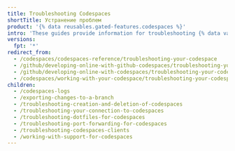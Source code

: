 ```yaml
---
title: Troubleshooting Codespaces
shortTitle: Устранение проблем
product: '{% data reusables.gated-features.codespaces %}'
intro: 'These guides provide information for troubleshooting {% data variables.product.prodname_codespaces %}'
versions:
  fpt: '*'
redirect_from:
  - /codespaces/codespaces-reference/troubleshooting-your-codespace
  - /github/developing-online-with-github-codespaces/troubleshooting-your-codespace
  - /github/developing-online-with-codespaces/troubleshooting-your-codespace
  - /codespaces/working-with-your-codespace/troubleshooting-your-codespace
children:
  - /codespaces-logs
  - /exporting-changes-to-a-branch
  - /troubleshooting-creation-and-deletion-of-codespaces
  - /troubleshooting-your-connection-to-codespaces
  - /troubleshooting-dotfiles-for-codespaces
  - /troubleshooting-port-forwarding-for-codespaces
  - /troubleshooting-codespaces-clients
  - /working-with-support-for-codespaces
---
```


